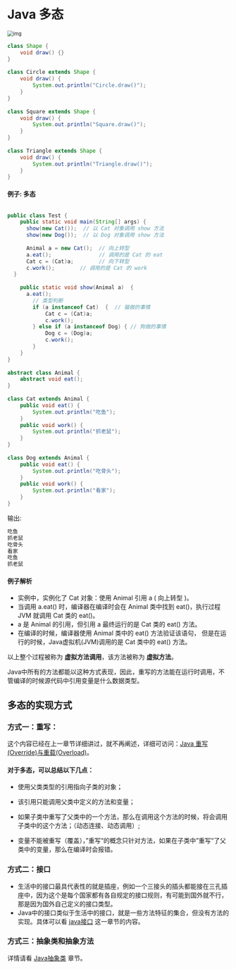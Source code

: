 # Java 多态

<img src="https://www.runoob.com/wp-content/uploads/2013/12/java-polymorphism-222.png" alt="img" style="zoom:80%;" />

```java
class Shape {
    void draw() {}
}
 
class Circle extends Shape {
    void draw() {
        System.out.println("Circle.draw()");
    }
}
 
class Square extends Shape {
    void draw() {
        System.out.println("Square.draw()");
    }
}
 
class Triangle extends Shape {
    void draw() {
        System.out.println("Triangle.draw()");
    }
}
```

#### 例子: 多态

```java

public class Test {
    public static void main(String[] args) {
      show(new Cat());  // 以 Cat 对象调用 show 方法
      show(new Dog());  // 以 Dog 对象调用 show 方法
                
      Animal a = new Cat();  // 向上转型  
      a.eat();               // 调用的是 Cat 的 eat
      Cat c = (Cat)a;        // 向下转型  
      c.work();        // 调用的是 Cat 的 work
  }  
            
    public static void show(Animal a)  {
      a.eat();  
        // 类型判断
        if (a instanceof Cat)  {  // 猫做的事情 
            Cat c = (Cat)a;  
            c.work();  
        } else if (a instanceof Dog) { // 狗做的事情 
            Dog c = (Dog)a;  
            c.work();  
        }  
    }  
}
 
abstract class Animal {  
    abstract void eat();  
}  
  
class Cat extends Animal {  
    public void eat() {  
        System.out.println("吃鱼");  
    }  
    public void work() {  
        System.out.println("抓老鼠");  
    }  
}  
  
class Dog extends Animal {  
    public void eat() {  
        System.out.println("吃骨头");  
    }  
    public void work() {  
        System.out.println("看家");  
    }  
}
```

输出:

```java
吃鱼	
抓老鼠
吃骨头
看家
吃鱼
抓老鼠
```

#### 例子解析

- 实例中，实例化了 Cat 对象：使用 Animal 引用 a ( 向上转型 )。
- 当调用 a.eat() 时，编译器在编译时会在 Animal 类中找到 eat()，执行过程 JVM 就调用 Cat 类的 eat()。
- a 是 Animal 的引用，但引用 a 最终运行的是 Cat 类的 eat() 方法。
- 在编译的时候，编译器使用 Animal 类中的 eat() 方法验证该语句， 但是在运行的时候，Java虚拟机(JVM)调用的是 Cat 类中的 eat() 方法。

以上整个过程被称为 **虚拟方法调用**，该方法被称为 **虚拟方法**。

Java中所有的方法都能以这种方式表现，因此，重写的方法能在运行时调用，不管编译的时候源代码中引用变量是什么数据类型。

## 多态的实现方式

### 方式一：重写：

这个内容已经在上一章节详细讲过，就不再阐述，详细可访问：[Java 重写(Override)与重载(Overload)](https://www.runoob.com/java/java-override-overload.html)。

#### **对于多态，可以总结以下几点：**

- 使用父类类型的引用指向子类的对象；

- 该引用只能调用父类中定义的方法和变量；

- 如果子类中重写了父类中的一个方法，那么在调用这个方法的时候，将会调用子类中的这个方法；（动态连接、动态调用）;

- 变量不能被重写（覆盖），”重写“的概念只针对方法，如果在子类中”重写“了父类中的变量，那么在编译时会报错。



### 方式二：接口

- 生活中的接口最具代表性的就是插座，例如一个三接头的插头都能接在三孔插座中，因为这个是每个国家都有各自规定的接口规则，有可能到国外就不行，那是因为国外自己定义的接口类型。
- Java中的接口类似于生活中的接口，就是一些方法特征的集合，但没有方法的实现。具体可以看 [java接口](https://www.runoob.com/java/java-interfaces.html) 这一章节的内容。

### 方式三：抽象类和抽象方法

详情请看 [Java抽象类](https://www.runoob.com/java/java-abstraction.html) 章节。

